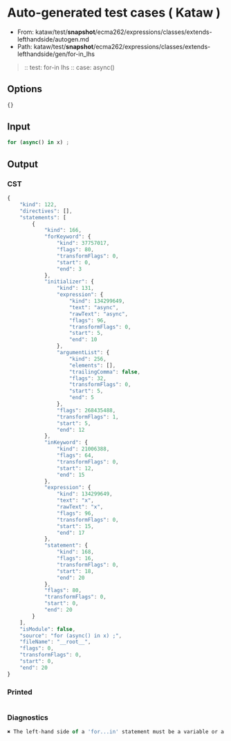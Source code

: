 # Auto-generated test cases ( Kataw )
- From: kataw/test/__snapshot__/ecma262/expressions/classes/extends-lefthandside/autogen.md
- Path: kataw/test/__snapshot__/ecma262/expressions/classes/extends-lefthandside/gen/for-in_lhs
> :: test: for-in lhs
> :: case: async()
## Options

`````js
{}
`````
## Input

`````js
for (async() in x) ;
`````
## Output

### CST

```javascript
{
    "kind": 122,
    "directives": [],
    "statements": [
        {
            "kind": 166,
            "forKeyword": {
                "kind": 37757017,
                "flags": 80,
                "transformFlags": 0,
                "start": 0,
                "end": 3
            },
            "initializer": {
                "kind": 131,
                "expression": {
                    "kind": 134299649,
                    "text": "async",
                    "rawText": "async",
                    "flags": 96,
                    "transformFlags": 0,
                    "start": 5,
                    "end": 10
                },
                "argumentList": {
                    "kind": 256,
                    "elements": [],
                    "trailingComma": false,
                    "flags": 32,
                    "transformFlags": 0,
                    "start": 5,
                    "end": 5
                },
                "flags": 268435488,
                "transformFlags": 1,
                "start": 5,
                "end": 12
            },
            "inKeyword": {
                "kind": 21006388,
                "flags": 64,
                "transformFlags": 0,
                "start": 12,
                "end": 15
            },
            "expression": {
                "kind": 134299649,
                "text": "x",
                "rawText": "x",
                "flags": 96,
                "transformFlags": 0,
                "start": 15,
                "end": 17
            },
            "statement": {
                "kind": 168,
                "flags": 16,
                "transformFlags": 0,
                "start": 18,
                "end": 20
            },
            "flags": 80,
            "transformFlags": 0,
            "start": 0,
            "end": 20
        }
    ],
    "isModule": false,
    "source": "for (async() in x) ;",
    "fileName": "__root__",
    "flags": 0,
    "transformFlags": 0,
    "start": 0,
    "end": 20
}
```

### Printed

```javascript

```

### Diagnostics

```javascript
✖ The left-hand side of a 'for...in' statement must be a variable or a property access. - start: 15, end: 17

```

